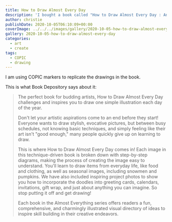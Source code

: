 ```yaml
---
title: How to Draw Almost Every Day
description: 'I bought a book called "How to Draw Almost Every Day : An Illustrated Sourcebook" by "Kamo" and have been practising some of the drawings.'
author: christie
publishDate: 2020-10-05T06:10:09+00:00
coverImage: ../../../images/gallery/2020-10-05-how-to-draw-almost-every-day/Winter.jpg
gallery: 2020-10-05-how-to-draw-almost-every-day
categories:
  - art
  - create
tags:
  - COPIC
  - drawing
---
```


I am using COPIC markers to replicate the drawings in the book.

This is what Book Depository says about it:

> The perfect book for budding artists, How to Draw Almost Every Day challenges and inspires you to draw one simple illustration each day of the year.
>
> Don't let your artistic aspirations come to an end before they start! Everyone wants to draw stylish, evocative pictures, but between busy schedules, not knowing basic techniques, and simply feeling like their art isn't "good enough," many people quickly give up on learning to draw.
>
> This is where How to Draw Almost Every Day comes in! Each image in this technique-driven book is broken down with step-by-step diagrams, making the process of creating the image easy to understand. You'll learn to draw items from everyday life, like food and clothing, as well as seasonal images, including snowmen and pumpkins. We have also included inspiring project photos to show you how to incorporate the doodles into greeting cards, calendars, invitations, gift wrap, and just about anything you can imagine. So stop putting it off and get drawing!
>
> Each book in the Almost Everything series offers readers a fun, comprehensive, and charmingly illustrated visual directory of ideas to inspire skill building in their creative endeavors.
